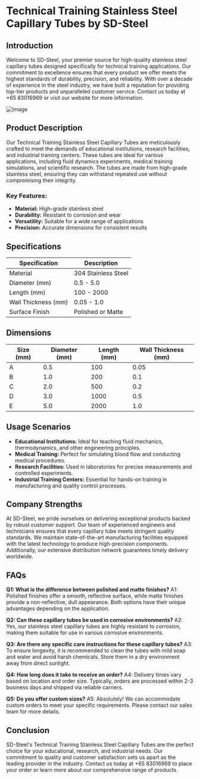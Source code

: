 # Technical Training Stainless Steel Capillary Tubes by SD-Steel

## Introduction

Welcome to SD-Steel, your premier source for high-quality stainless steel capillary tubes designed specifically for technical training applications. Our commitment to excellence ensures that every product we offer meets the highest standards of durability, precision, and reliability. With over a decade of experience in the steel industry, we have built a reputation for providing top-tier products and unparalleled customer service. Contact us today at +65 83016969 or visit our website for more information.

![Image](https://github.com/user-attachments/assets/2567258e-e124-4816-932d-1809bd27ef0b)

## Product Description

Our Technical Training Stainless Steel Capillary Tubes are meticulously crafted to meet the demands of educational institutions, research facilities, and industrial training centers. These tubes are ideal for various applications, including fluid dynamics experiments, medical training simulations, and scientific research. The tubes are made from high-grade stainless steel, ensuring they can withstand repeated use without compromising their integrity.

### Key Features:
- **Material:** High-grade stainless steel
- **Durability:** Resistant to corrosion and wear
- **Versatility:** Suitable for a wide range of applications
- **Precision:** Accurate dimensions for consistent results

## Specifications

| Specification | Description |
|---------------|-------------|
| Material      | 304 Stainless Steel |
| Diameter (mm) | 0.5 - 5.0   |
| Length (mm)   | 100 - 2000  |
| Wall Thickness (mm) | 0.05 - 1.0 |
| Surface Finish | Polished or Matte |

## Dimensions

| Size (mm) | Diameter (mm) | Length (mm) | Wall Thickness (mm) |
|-----------|----------------|-------------|---------------------|
| A         | 0.5            | 100         | 0.05                |
| B         | 1.0            | 200         | 0.1                 |
| C         | 2.0            | 500         | 0.2                 |
| D         | 3.0            | 1000        | 0.5                 |
| E         | 5.0            | 2000        | 1.0                 |

## Usage Scenarios

- **Educational Institutions:** Ideal for teaching fluid mechanics, thermodynamics, and other engineering principles.
- **Medical Training:** Perfect for simulating blood flow and conducting medical procedures.
- **Research Facilities:** Used in laboratories for precise measurements and controlled experiments.
- **Industrial Training Centers:** Essential for hands-on training in manufacturing and quality control processes.

## Company Strengths

At SD-Steel, we pride ourselves on delivering exceptional products backed by robust customer support. Our team of experienced engineers and technicians ensures that every capillary tube meets stringent quality standards. We maintain state-of-the-art manufacturing facilities equipped with the latest technology to produce high-precision components. Additionally, our extensive distribution network guarantees timely delivery worldwide.

## FAQs

**Q1: What is the difference between polished and matte finishes?**
A1: Polished finishes offer a smooth, reflective surface, while matte finishes provide a non-reflective, dull appearance. Both options have their unique advantages depending on the application.

**Q2: Can these capillary tubes be used in corrosive environments?**
A2: Yes, our stainless steel capillary tubes are highly resistant to corrosion, making them suitable for use in various corrosive environments.

**Q3: Are there any specific care instructions for these capillary tubes?**
A3: To ensure longevity, it is recommended to clean the tubes with mild soap and water and avoid harsh chemicals. Store them in a dry environment away from direct sunlight.

**Q4: How long does it take to receive an order?**
A4: Delivery times vary based on location and order size. Typically, orders are processed within 2-3 business days and shipped via reliable carriers.

**Q5: Do you offer custom sizes?**
A5: Absolutely! We can accommodate custom orders to meet your specific requirements. Please contact our sales team for more details.

## Conclusion

SD-Steel's Technical Training Stainless Steel Capillary Tubes are the perfect choice for your educational, research, and industrial needs. Our commitment to quality and customer satisfaction sets us apart as the leading provider in the industry. Contact us today at +65 83016969 to place your order or learn more about our comprehensive range of products.